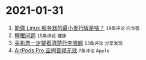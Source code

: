 # 2021-01-31

1. [能做 Linux 服务器的最小发行版是啥？](https://www.v2ex.com/t/749947) `19条评论` `问与答`
1. [睡眠问题](https://www.v2ex.com/t/749944) `15条评论` `健康`
1. [买机票一定要看清楚行李限额](https://www.v2ex.com/t/749949) `13条评论` `分享发现`
1. [AirPods Pro 空间音频无效](https://www.v2ex.com/t/749946) `7条评论` `Apple`
